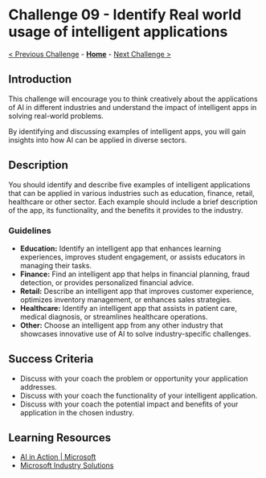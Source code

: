 # Challenge 09 - Identify Real world usage of intelligent applications

 [< Previous Challenge](./Challenge-08.md) - **[Home](../README.md)** - [Next Challenge >](./Challenge-10.md)
 
## Introduction

This challenge will encourage you to think creatively about the applications of AI in different industries and understand the impact of intelligent apps in solving real-world problems.

By identifying and discussing examples of intelligent apps, you will gain insights into how AI can be applied in diverse sectors.

## Description

You should identify and describe five examples of intelligent applications that can be applied in various industries such as education, finance, retail, healthcare or other sector. Each example should include a brief description of the app, its functionality, and the benefits it provides to the industry.

### Guidelines
- **Education:** Identify an intelligent app that enhances learning experiences, improves student engagement, or assists educators in managing their tasks.
- **Finance:** Find an intelligent app that helps in financial planning, fraud detection, or provides personalized financial advice.
- **Retail:** Describe an intelligent app that improves customer experience, optimizes inventory management, or enhances sales strategies.
- **Healthcare:** Identify an intelligent app that assists in patient care, medical diagnosis, or streamlines healthcare operations.
- **Other:** Choose an intelligent app from any other industry that showcases innovative use of AI to solve industry-specific challenges.

## Success Criteria
- Discuss with your coach the problem or opportunity your application addresses.
- Discuss with your coach the functionality of your intelligent application.
- Discuss with your coach the potential impact and benefits of your application in the chosen industry.

## Learning Resources
- [AI in Action | Microsoft](https://news.microsoft.com/ai-in-action)
- [Microsoft Industry Solutions](https://www.microsoft.com/en-us/Industry)